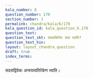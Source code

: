 ```yaml
---
kala_number: 8
question_number: 170
section_number: 1
permalink: chandra/kala/6/170
kala_question_id: kala_question_6.170
question_text: 
question_text_skt: सदसन्निर्णयः कथं भवति?
question_text_hin: 
layout: layout_chandra_question
draft: true
index_terms:
---
```


<!-- skt-start -->
सदसद्विवेकः अन्वयव्यतिरेकेण भवति।
<!-- skt-end -->

<!-- eng-start -->
<!-- eng-end -->

